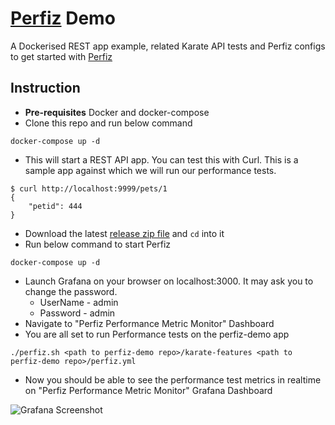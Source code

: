 # [Perfiz](https://github.com/znsio/perfiz) Demo

A Dockerised REST app example, related Karate API tests and Perfiz configs to get started with [Perfiz](https://github.com/znsio/perfiz)

## Instruction
* **Pre-requisites** Docker and docker-compose
* Clone this repo and run below command
```shell script
docker-compose up -d
```
* This will start a REST API app. You can test this with Curl. This is a sample app against which we will run our performance tests.
```shell script
$ curl http://localhost:9999/pets/1
{
    "petid": 444
}
```
* Download the latest [release zip file](https://github.com/znsio/perfiz/releases) and ```cd``` into it
* Run below command to start Perfiz
```shell script
docker-compose up -d
```
* Launch Grafana on your browser on localhost:3000. It may ask you to change the password.
  * UserName - admin
  * Password - admin
* Navigate to "Perfiz Performance Metric Monitor" Dashboard
* You are all set to run Performance tests on the perfiz-demo app
```shell script
./perfiz.sh <path to perfiz-demo repo>/karate-features <path to perfiz-demo repo>/perfiz.yml
```
* Now you should be able to see the performance test metrics in realtime on "Perfiz Performance Metric Monitor" Grafana Dashboard

![Grafana Screenshot](https://github.com/znsio/perfiz-demo/blob/main/assets/grafana-test.png)
